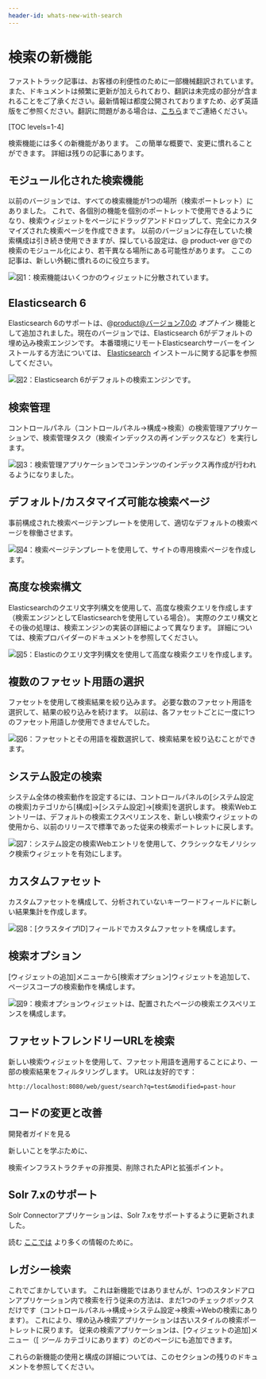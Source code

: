 ```yaml
---
header-id: whats-new-with-search
---
```


# 検索の新機能

<p class="alert alert-info"><span class="wysiwyg-color-blue120">ファストトラック記事は、お客様の利便性のために一部機械翻訳されています。また、ドキュメントは頻繁に更新が加えられており、翻訳は未完成の部分が含まれることをご了承ください。最新情報は都度公開されておりますため、必ず英語版をご参照ください。翻訳に問題がある場合は、<a href="mailto:support-content-jp@liferay.com">こちら</a>までご連絡ください。</span></p>

[TOC levels=1-4]

検索機能には多くの新機能があります。 この簡単な概要で、変更に慣れることができます。 詳細は残りの記事にあります。

## モジュール化された検索機能

以前のバージョンでは、すべての検索機能が1つの場所（検索ポートレット）にありました。 これで、各個別の機能を個別のポートレットで使用できるようになり、検索ウィジェットをページにドラッグアンドドロップして、完全にカスタマイズされた検索ページを作成できます。 以前のバージョンに存在していた検索構成は引き続き使用できますが、探している設定は、@ product-ver @での検索のモジュール化により、若干異なる場所にある可能性があります。 ここの記事は、新しい外観に慣れるのに役立ちます。

![図1：検索機能はいくつかのウィジェットに分散されています。](../../images/search-widgets.png)

## Elasticsearch 6

Elasticsearch 6のサポートは、@product@バージョン7.0の *オプトイン* 機能として追加されました。現在のバージョンでは、Elasticsearch 6がデフォルトの埋め込み検索エンジンです。 本番環境にリモートElasticsearchサーバーをインストールする方法については、 [Elasticsearch](/docs/7-1/deploy/-/knowledge_base/d/installing-elasticsearch) インストールに関する記事を参照してください。

![図2：Elasticsearch 6がデフォルトの検索エンジンです。](../../images/search-elasticsearch6.png)

## 検索管理

コントロールパネル（コントロールパネル→構成→検索）の検索管理アプリケーションで、検索管理タスク（検索インデックスの再インデックスなど）を実行します。

![図3：検索管理アプリケーションでコンテンツのインデックス再作成が行われるようになりました。](../../images/search-admin.png)

## デフォルト/カスタマイズ可能な検索ページ

事前構成された検索ページテンプレートを使用して、適切なデフォルトの検索ページを稼働させます。

![図4：検索ページテンプレートを使用して、サイトの専用検索ページを作成します。](../../images/search-page-template.png)

## 高度な検索構文

Elasticsearchのクエリ文字列構文を使用して、高度な検索クエリを作成します（検索エンジンとしてElasticsearchを使用している場合）。 実際のクエリ構文とその後の処理は、検索エンジンの実装の詳細によって異なります。 詳細については、検索プロバイダーのドキュメントを参照してください。

![図5：Elasticのクエリ文字列構文を使用して高度な検索クエリを作成します。](../../images/search-advanced-syntax.png)

## 複数のファセット用語の選択

ファセットを使用して検索結果を絞り込みます。 必要な数のファセット用語を選択して、結果の絞り込みを続けます。 以前は、各ファセットごとに一度に1つのファセット用語しか使用できませんでした。

![図6：ファセットとその用語を複数選択して、検索結果を絞り込むことができます。](../../images/search-multiple-facet-selection.png)

## システム設定の検索

システム全体の検索動作を設定するには、コントロールパネルの[システム設定の検索]カテゴリから[構成]→[システム設定]→[検索]を選択します。 検索Webエントリーは、デフォルトの検索エクスペリエンスを、新しい検索ウィジェットの使用から、以前のリリースで標準であった従来の検索ポートレットに戻します。

![図7：システム設定の検索Webエントリを使用して、クラシックなモノリシック検索ウィジェットを有効にします。](../../images/search-web-system-settings.png)

## カスタムファセット

カスタムファセットを構成して、分析されていないキーワードフィールドに新しい結果集計を作成します。

![図8：[クラスタイプID]フィールドでカスタムファセットを構成します。](../../images/search-custom-facet.png)

## 検索オプション

[ウィジェットの追加]メニューから[検索オプション]ウィジェットを追加して、ページスコープの検索動作を構成します。

![図9：検索オプションウィジェットは、配置されたページの検索エクスペリエンスを構成します。](../../images/search-options.png)

## ファセットフレンドリーURLを検索

新しい検索ウィジェットを使用して、ファセット用語を適用することにより、一部の検索結果をフィルタリングします。 URLは友好的です：

    http://localhost:8080/web/guest/search?q=test&modified=past-hour

## コードの変更と改善

開発者ガイドを見る

<!--(/docs/7-1/tutorials/-/knowledge_base/t/search)--> 新しいことを学ぶために、

検索インフラストラクチャの非推奨、削除されたAPIと拡張ポイント。

## Solr 7.xのサポート

Solr Connectorアプリケーションは、Solr 7.xをサポートするように更新されました。

読む [ここでは](discover/deployment/-/knowledge_base/7-1/installing-solr) より多くの情報のために。

## レガシー検索

これでごまかしています。 これは新機能ではありませんが、1つのスタンドアロンアプリケーション内で検索を行う従来の方法は、まだ1つのチェックボックスだけです（コントロールパネル→構成→システム設定→検索→Webの検索にあります）。 これにより、埋め込み検索アプリケーションは古いスタイルの検索ポートレットに戻ります。 従来の検索アプリケーションは、[ウィジェットの追加]メニュー（[ *ツール* カテゴリにあります）のどのページにも追加できます。

これらの新機能の使用と構成の詳細については、このセクションの残りのドキュメントを参照してください。
